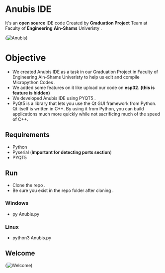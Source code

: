 # Anubis IDE
It's an **open source** IDE code Created by **Graduation Project** Team at Faculty of **Engineering** **Ain-Shams** Univeristy .  

(![Anubis](https://www13.0zz0.com/2020/07/22/02/845694578.png))

# Objective
- We created Anubis IDE as a task in our Graduation Project in Faculty of Engineering Ain-Shams Univeristy to help us edit and compile Micropython Codes .
- We added some features on it like upload our code on **esp32**. **(this is feature is hidden)** 
- We developed Anubis IDE using PYQT5 .
- PyQt5 is a library that lets you use the Qt GUI framework from Python. Qt itself is written in C++. By using it from Python, you can build applications much more quickly while not sacrificing much of the speed of C++.

## Requirements 
- Python
- Pyserial (**Important for detecting ports section**)
- PYQT5

## Run
- Clone the repo .
- Be sure you exist in the repo folder after cloning .

### Windows
- py Anubis.py

### Linux
- python3 Anubis.py

## Welcome

(![Welcome](https://www4.0zz0.com/2020/07/22/02/133570716.png))
